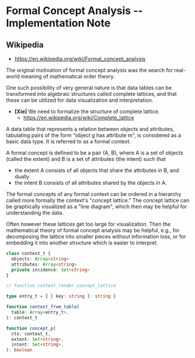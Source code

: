 # Formal Concept Analysis -- Implementation Note

## Wikipedia

- <https://en.wikipedia.org/wiki/Formal_concept_analysis>

The original motivation of formal concept analysis
was the search for real-world meaning of mathematical order theory.

One such possibility of very general nature is that
data tables can be transformed into algebraic structures called complete lattices,
and that these can be utilized for data visualization and interpretation.

- **[Xie]**
  We need to formalize the structure of complete lattice.
  - <https://en.wikipedia.org/wiki/Complete_lattice>

A data table that represents a relation between objects and attributes,
tabulating pairs of the form "object g has attribute m", is considered as a basic data type.
It is referred to as a formal context.

A formal concept is defined to be a pair (A, B),
where A is a set of objects (called the extent)
and B is a set of attributes (the intent) such that
- the extent A consists of all objects that share the attributes in B, and dually
- the intent B consists of all attributes shared by the objects in A.

The formal concepts of any formal context can be ordered in a hierarchy
called more formally the context's "concept lattice."
The concept lattice can be graphically visualized as a "line diagram",
which then may be helpful for understanding the data.

Often however these lattices get too large for visualization.
Then the mathematical theory of formal concept analysis may be helpful,
e.g., for decomposing the lattice into smaller pieces without information loss,
or for embedding it into another structure which is easier to interpret.

``` typescript
class context_t {
  objects: Array<string>
  attributes: Array<string>
  private incidence: Set<string>
}

// function context_rander_concept_lattice

type entry_t = { [ key: string ]: string }

function context_from_table(
  table: Array<entry_t>,
): context_t

function concept_p(
  ctx: context_t,
  extent: Set<string>,
  intent: Set<string>,
): boolean
```
